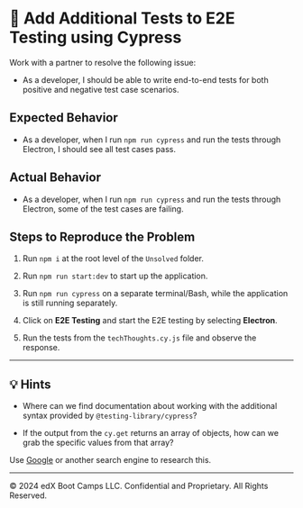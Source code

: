 # 🐛 Add Additional Tests to E2E Testing using Cypress

Work with a partner to resolve the following issue:

* As a developer, I should be able to write end-to-end tests for both positive and negative test case scenarios.

## Expected Behavior

* As a developer, when I run `npm run cypress` and run the tests through Electron, I should see all test cases pass.

## Actual Behavior

* As a developer, when I run `npm run cypress` and run the tests through Electron, some of the test cases are failing.

## Steps to Reproduce the Problem

1. Run `npm i` at the root level of the `Unsolved` folder.

2. Run `npm run start:dev` to start up the application.

3. Run `npm run cypress` on a separate terminal/Bash, while the application is still running separately.

4. Click on **E2E Testing** and start the E2E testing by selecting **Electron**.

5. Run the tests from the `techThoughts.cy.js` file and observe the response.

---

## 💡 Hints

* Where can we find documentation about working with the additional syntax provided by `@testing-library/cypress`?

* If the output from the `cy.get` returns an array of objects, how can we grab the specific values from that array?

Use [Google](https://www.google.com) or another search engine to research this.

---
© 2024 edX Boot Camps LLC. Confidential and Proprietary. All Rights Reserved.
